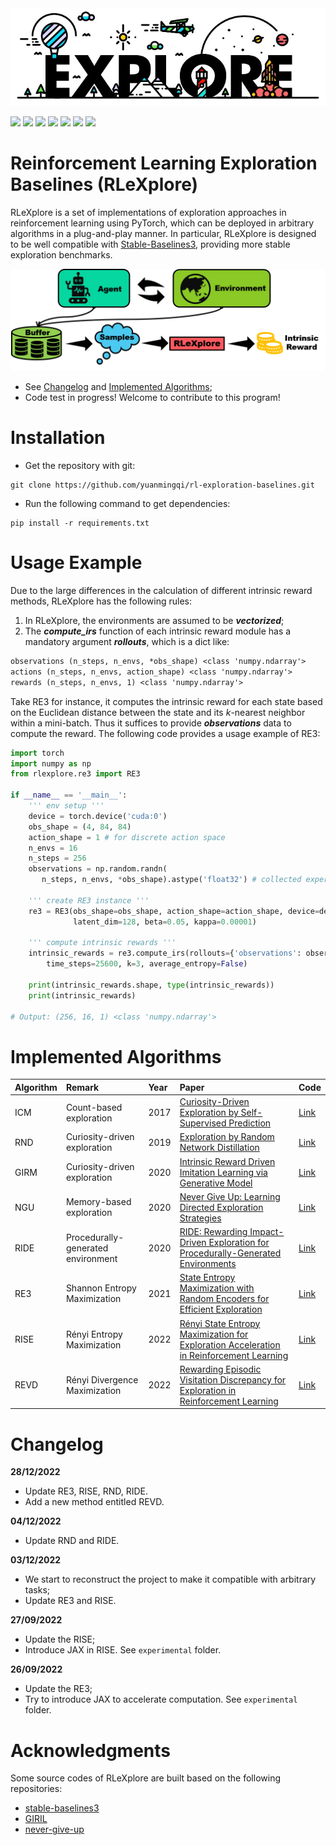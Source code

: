 <div align=center>
<img src='./docs/logo.jpg'>
</div>

<img src="https://img.shields.io/badge/Python->=3.8-brightgreen"> <img src="https://img.shields.io/badge/PyTorch->=1.8.1-orange"> <img src="https://img.shields.io/badge/Gym->=0.21.1-%23252422"> <img src="https://img.shields.io/badge/PyBullet-3.2.5-%2306d6a0">  <img src="https://img.shields.io/badge/DMC Suite-1.0.5-blue"> <img src="https://img.shields.io/badge/JAX-0.3.17-%238338ec"> <img src="https://img.shields.io/badge/Docs-Developing-%23ff595e"> 


# Reinforcement Learning Exploration Baselines (RLeXplore)

RLeXplore is a set of implementations of exploration approaches in reinforcement learning using PyTorch, which can be deployed in arbitrary algorithms in a plug-and-play manner. In particular, RLeXplore is
designed to be well compatible with [Stable-Baselines3](https://github.com/DLR-RM/stable-baselines3), providing more stable exploration benchmarks. 

<div align=center>
<img src='./docs/flowchart.png' style="width: 600px">
</div>

- See [Changelog](#changelog) and [Implemented Algorithms](#implemented-algorithms);
- Code test in progress! Welcome to contribute to this program!

# Installation
- Get the repository with git:
```
git clone https://github.com/yuanmingqi/rl-exploration-baselines.git
```
- Run the following command to get dependencies:
```shell
pip install -r requirements.txt
```

# Usage Example
Due to the large differences in the calculation of different intrinsic reward methods, RLeXplore has the following rules:

1. In RLeXplore, the environments are assumed to be ***vectorized***;
2. The ***compute_irs*** function of each intrinsic reward module has a mandatory argument ***rollouts***, which is a dict like:
```diff
observations (n_steps, n_envs, *obs_shape) <class 'numpy.ndarray'>
actions (n_steps, n_envs, action_shape) <class 'numpy.ndarray'>
rewards (n_steps, n_envs, 1) <class 'numpy.ndarray'>
```

Take RE3 for instance, it computes the intrinsic reward for each state based on the Euclidean distance between the state and 
its $k$-nearest neighbor within a mini-batch. Thus it suffices to provide ***observations*** data to compute the reward. The following code provides a usage example of RE3:
```python
import torch
import numpy as np
from rlexplore.re3 import RE3

if __name__ == '__main__':
    ''' env setup '''
    device = torch.device('cuda:0')
    obs_shape = (4, 84, 84)
    action_shape = 1 # for discrete action space
    n_envs = 16 
    n_steps = 256 
    observations = np.random.randn(
       n_steps, n_envs, *obs_shape).astype('float32') # collected experiences 

    ''' create RE3 instance '''
    re3 = RE3(obs_shape=obs_shape, action_shape=action_shape, device=device,
              latent_dim=128, beta=0.05, kappa=0.00001)

    ''' compute intrinsic rewards '''
    intrinsic_rewards = re3.compute_irs(rollouts={'observations': observations},
        time_steps=25600, k=3, average_entropy=False)

    print(intrinsic_rewards.shape, type(intrinsic_rewards))
    print(intrinsic_rewards)

# Output: (256, 16, 1) <class 'numpy.ndarray'>
```

# Implemented Algorithms
| Algorithm | Remark                                  | Year  | Paper                                                                                                                                                                                                                                                                      | Code                                                                                    |
|:----------|:----------------------------------------|:------|:---------------------------------------------------------------------------------------------------------------------------------------------------------------------------------------------------------------------------------------------------------------------------|:----------------------------------------------------------------------------------------|
| ICM       | Count-based exploration                 | 2017  | [Curiosity-Driven Exploration by Self-Supervised Prediction](http://proceedings.mlr.press/v70/pathak17a/pathak17a.pdf)                                                                                                                                                     | [Link](https://github.com/yuanmingqi/rl-exploration-baselines/tree/main/rlexplore/icm)  |
| RND       | Curiosity-driven exploration            | 2019  | [Exploration by Random Network Distillation](https://arxiv.org/pdf/1810.12894.pdf)                                                                                                                                                                                         | [Link](https://github.com/yuanmingqi/rl-exploration-baselines/tree/main/rlexplore/rnd)  |
| GIRM      | Curiosity-driven exploration            | 2020  | [Intrinsic Reward Driven Imitation Learning via Generative Model](http://proceedings.mlr.press/v119/yu20d/yu20d.pdf)                                                                                                                                                       | [Link](https://github.com/yuanmingqi/rl-exploration-baselines/tree/main/rlexplore/girm) |
| NGU       | Memory-based exploration                | 2020  | [Never Give Up: Learning Directed Exploration Strategies](https://arxiv.org/pdf/2002.06038)                                                                                                                                                                                | [Link](https://github.com/yuanmingqi/rl-exploration-baselines/tree/main/rlexplore/ngu)  |
| RIDE      | Procedurally-generated environment      | 2020  | [RIDE: Rewarding Impact-Driven Exploration for Procedurally-Generated Environments](https://arxiv.org/pdf/2002.12292)                                                                                                                                                      | [Link](https://github.com/yuanmingqi/rl-exploration-baselines/tree/main/rlexplore/ride) |
| RE3       | Shannon Entropy Maximization            | 2021  | [State Entropy Maximization with Random Encoders for Efficient Exploration](http://proceedings.mlr.press/v139/seo21a/seo21a.pdf)                                                                                                                                           | [Link](https://github.com/yuanmingqi/rl-exploration-baselines/tree/main/rlexplore/re3)  |
| RISE      | Rényi Entropy Maximization              | 2022  | [Rényi State Entropy Maximization for Exploration Acceleration in Reinforcement Learning](https://ieeexplore.ieee.org/abstract/document/9802917/)                                                                                                                          | [Link](https://github.com/yuanmingqi/rl-exploration-baselines/tree/main/rlexplore/rise) |
| REVD      | Rényi Divergence Maximization           | 2022  | [Rewarding Episodic Visitation Discrepancy for Exploration in Reinforcement Learning](https://openreview.net/pdf?id=V2pw1VYMrDo)                                                                                                                                           | [Link](https://github.com/yuanmingqi/rl-exploration-baselines/tree/main/rlexplore/revd) |

# Changelog
**28/12/2022**
- Update RE3, RISE, RND, RIDE.
- Add a new method entitled REVD.

**04/12/2022**
- Update RND and RIDE.

**03/12/2022**
- We start to reconstruct the project to make it compatible with arbitrary tasks;
- Update RE3 and RISE.

**27/09/2022**
- Update the RISE;
- Introduce JAX in RISE. See ```experimental``` folder.

**26/09/2022**
- Update the RE3;
- Try to introduce JAX to accelerate computation. See ```experimental``` folder.

# Acknowledgments
Some source codes of RLeXplore are built based on the following repositories:

- [stable-baselines3](https://github.com/DLR-RM/stable-baselines3)
- [GIRIL](https://github.com/xingruiyu/GIRIL)
- [never-give-up](https://github.com/Coac/never-give-up)
